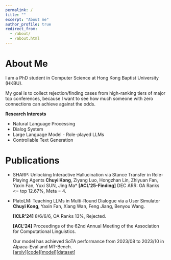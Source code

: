 ```yaml
---
permalink: /
title: ""
excerpt: "About me"
author_profile: true
redirect_from: 
  - /about/
  - /about.html
---
```


About Me
======
I am a PhD student in Computer Science at Hong Kong Baptist University (HKBU).

My goal is to collect rejection/finding cases from high-ranking tiers of major top conferences,
because I want to see how much someone with zero connections can achieve against the odds.

**Research Interests**
- Natural Language Processing
- Dialog System
- Large Language Model - Role-played LLMs
- Controllable Text Generation

Publications
======
+ SHARP: Unlocking Interactive Hallucination via Stance Transfer in Role-Playing Agents 
  **Chuyi Kong**, Ziyang Luo, Hongzhan Lin, Zhiyuan Fan, Yaxin Fan, Yuxi SUN, Jing Ma*
  **[ACL'25-Finding]**
  DEC ARR: OA Ranks <= top 12.67%, Meta = 4.  


+ PlatoLM: Teaching LLMs in Multi-Round Dialogue via a User Simulator  
  **Chuyi Kong**, Yaxin Fan, Xiang Wan, Feng Jiang, Benyou Wang.
  
  **[ICLR'24]** 8/6/6/6, OA Ranks 13%, Rejected.
  
  **[ACL'24]** Proceedings of the 62nd Annual Meeting of the Association for Computational Linguistics.
  
  Our model has achieved SoTA performance from 2023/08 to 2023/10 in Alpaca-Eval and MT-Bench.  
  [[arxiv](https://arxiv.org/abs/2308.11534v5)][[code](https://github.com/FreedomIntelligence/PlatoLM)][[model](https://huggingface.co/FreedomIntelligence/PlatoLM-7B)][[dataset](https://huggingface.co/datasets/FreedomIntelligence/SocraticChat)]
